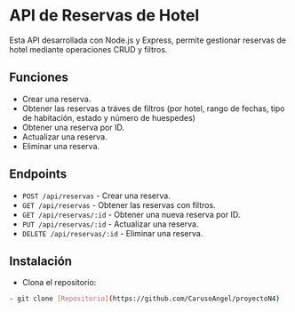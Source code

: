 # API de Reservas de Hotel

Esta API desarrollada con Node.js y Express, permite gestionar reservas de hotel mediante operaciones CRUD y filtros.

## Funciones

- Crear una reserva.
- Obtener las reservas a tráves de filtros (por hotel, rango de fechas, tipo de habitación, estado y número de huespedes)
- Obtener una reserva por ID.
- Actualizar una reserva.
- Eliminar una reserva.

## Endpoints

- `POST /api/reservas` - Crear una reserva.
- `GET /api/reservas` - Obtener las reservas con filtros.
- `GET /api/reservas/:id` - Obtener una nueva reserva por ID.
- `PUT /api/reservas/:id` - Actualizar una reserva.
- `DELETE /api/reservas/:id` - Eliminar una reserva.

## Instalación

- Clona el repositorio:

```bash
- git clone [Repositorio](https://github.com/CarusoAngel/proyectoN4)
